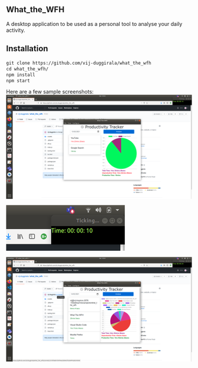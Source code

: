 ## What_the_WFH 

A desktop application to be used as a personal tool to analyse your daily activity.


## Installation


    git clone https://github.com/vij-duggirala/what_the_wfh
    cd what_the_wfh/
    npm install
    npm start

Here are a few sample screenshots: 
![example 1](https://github.com/vij-duggirala/what_the_wfh/blob/master/ss/ex1.png?raw=true)


![Timer](https://github.com/vij-duggirala/what_the_wfh/blob/master/ss/timer.png?raw=true)

![example 2](https://github.com/vij-duggirala/what_the_wfh/blob/master/ss/ex2.png?raw=true)


